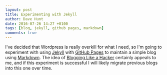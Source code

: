 ```yaml
---
layout: post
title: Experimenting with Jekyll
author: Dave Hunt
date: 2016-07-26 14:27 +0100
tags: [blog, jekyll, github pages, markdown]
comments: true
---
```

I've decided that Wordpress is really overkill for what I need, so I'm going to
experiment with using [Jekyll](https://jekyllrb.com/) with [GitHub
Pages](https://pages.github.com/) to maintain a simple blog using
[Markdown](https://en.wikipedia.org/wiki/Markdown). The idea of [Blogging Like a
Hacker](http://tom.preston-werner.com/2008/11/17/blogging-like-a-hacker.html)
certainly appeals to me, and if this experiment is successful I will likely
migrate previous blogs into this one over time.
